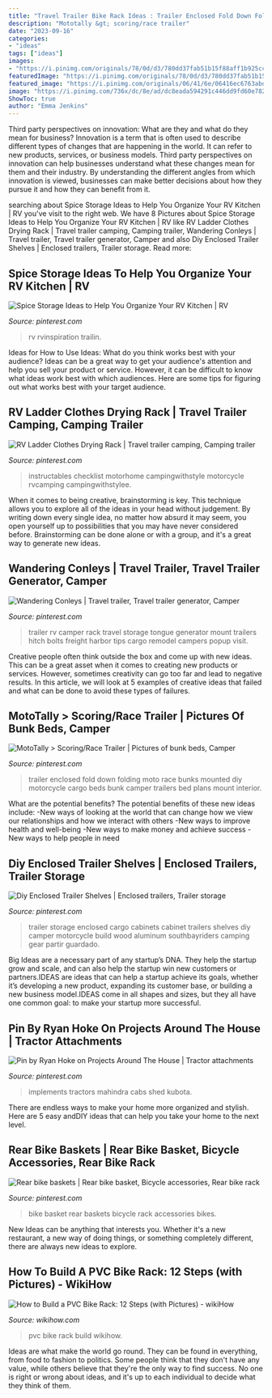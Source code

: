 ```yaml
---
title: "Travel Trailer Bike Rack Ideas : Trailer Enclosed Fold Down Folding Moto Race Bunks Mounted Diy Motorcycle Cargo Beds Bunk Camper Trailers Bed Plans Mount Interior"
description: "Mototally &gt; scoring/race trailer"
date: "2023-09-16"
categories:
- "ideas"
tags: ["ideas"]
images:
- "https://i.pinimg.com/originals/78/0d/d3/780dd37fab51b15f88aff1b925cca227.jpg"
featuredImage: "https://i.pinimg.com/originals/78/0d/d3/780dd37fab51b15f88aff1b925cca227.jpg"
featured_image: "https://i.pinimg.com/originals/06/41/6e/06416ec6763abd750da97f21c2f27e6c.jpg"
image: "https://i.pinimg.com/736x/dc/8e/ad/dc8eada594291c446dd9fd60e782a9cf--camper-storage-trailer-storage.jpg"
ShowToc: true
author: "Emma Jenkins"
---
```



Third party perspectives on innovation: What are they and what do they mean for business?
Innovation is a term that is often used to describe different types of changes that are happening in the world. It can refer to new products, services, or business models. Third party perspectives on innovation can help businesses understand what these changes mean for them and their industry. By understanding the different angles from which innovation is viewed, businesses can make better decisions about how they pursue it and how they can benefit from it.

	

		
searching about Spice Storage Ideas to Help You Organize Your RV Kitchen | RV you've visit to the right web. We have 8 Pictures about Spice Storage Ideas to Help You Organize Your RV Kitchen | RV like RV Ladder Clothes Drying Rack | Travel trailer camping, Camping trailer, Wandering Conleys | Travel trailer, Travel trailer generator, Camper and also Diy Enclosed Trailer Shelves | Enclosed trailers, Trailer storage. Read more:
		
    
## Spice Storage Ideas To Help You Organize Your RV Kitchen | RV

<img loading=lazy src="https://i.pinimg.com/originals/78/0d/d3/780dd37fab51b15f88aff1b925cca227.jpg" onerror="this.onerror=null;this.src='https://tse3.mm.bing.net/th?id=OIP.M4hexVvSKThCbGXZBVb-cgHaJ4&amp;pid=15.1';" alt="Spice Storage Ideas to Help You Organize Your RV Kitchen | RV">

_Source: pinterest.com_

>rv rvinspiration trailin. 

	

Ideas for How to Use Ideas: What do you think works best with your audience?
Ideas can be a great way to get your audience's attention and help you sell your product or service. However, it can be difficult to know what ideas work best with which audiences. Here are some tips for figuring out what works best with your target audience.

    
## RV Ladder Clothes Drying Rack | Travel Trailer Camping, Camping Trailer

<img loading=lazy src="https://i.pinimg.com/originals/06/41/6e/06416ec6763abd750da97f21c2f27e6c.jpg" onerror="this.onerror=null;this.src='https://tse4.mm.bing.net/th?id=OIP.N8d8d6GQvvn0NYjhANk74wAAAA&amp;pid=15.1';" alt="RV Ladder Clothes Drying Rack | Travel trailer camping, Camping trailer">

_Source: pinterest.com_

>instructables checklist motorhome campingwithstyle motorcycle rvcamping campingwithstylee. 

	

When it comes to being creative, brainstorming is key. This technique allows you to explore all of the ideas in your head without judgement. By writing down every single idea, no matter how absurd it may seem, you open yourself up to possibilities that you may have never considered before. Brainstorming can be done alone or with a group, and it's a great way to generate new ideas.

    
## Wandering Conleys | Travel Trailer, Travel Trailer Generator, Camper

<img loading=lazy src="https://i.pinimg.com/736x/14/be/1d/14be1dee809ec5d05c43c2f5c40cf1ee--rv-trailer-trailers.jpg" onerror="this.onerror=null;this.src='https://tse2.mm.bing.net/th?id=OIP.A0sikWMjYkIPurjoiZZEPgHaFj&amp;pid=15.1';" alt="Wandering Conleys | Travel trailer, Travel trailer generator, Camper">

_Source: pinterest.com_

>trailer rv camper rack travel storage tongue generator mount trailers hitch bolts freight harbor tips cargo remodel campers popup visit. 

	

Creative people often think outside the box and come up with new ideas. This can be a great asset when it comes to creating new products or services. However, sometimes creativity can go too far and lead to negative results. In this article, we will look at 5 examples of creative ideas that failed and what can be done to avoid these types of failures.

    
## MotoTally &gt; Scoring/Race Trailer | Pictures Of Bunk Beds, Camper

<img loading=lazy src="https://i.pinimg.com/736x/f3/58/17/f3581754af3193de6a871cf7d3ba5155--ironing-boards-wall-mount.jpg" onerror="this.onerror=null;this.src='https://tse4.mm.bing.net/th?id=OIP.f84E_bi7fDGbSJyqLpSTbAHaFj&amp;pid=15.1';" alt="MotoTally &gt; Scoring/Race Trailer | Pictures of bunk beds, Camper">

_Source: pinterest.com_

>trailer enclosed fold down folding moto race bunks mounted diy motorcycle cargo beds bunk camper trailers bed plans mount interior. 

	

What are the potential benefits?
The potential benefits of these new ideas include: 
-New ways of looking at the world that can change how we view our relationships and how we interact with others 
-New ways to improve health and well-being 
-New ways to make money and achieve success 
-New ways to help people in need

    
## Diy Enclosed Trailer Shelves | Enclosed Trailers, Trailer Storage

<img loading=lazy src="https://i.pinimg.com/736x/dc/8e/ad/dc8eada594291c446dd9fd60e782a9cf--camper-storage-trailer-storage.jpg" onerror="this.onerror=null;this.src='https://tse1.mm.bing.net/th?id=OIP.ddYCNr_ea_TdqaCUguGBIAHaFj&amp;pid=15.1';" alt="Diy Enclosed Trailer Shelves | Enclosed trailers, Trailer storage">

_Source: pinterest.com_

>trailer storage enclosed cargo cabinets cabinet trailers shelves diy camper motorcycle build wood aluminum southbayriders camping gear partir guardado. 

	

Big Ideas are a necessary part of any startup’s DNA. They help the startup grow and scale, and can also help the startup win new customers or partners.IDEAS are ideas that can help a startup achieve its goals, whether it’s developing a new product, expanding its customer base, or building a new business model.IDEAS come in all shapes and sizes, but they all have one common goal: to make your startup more successful.

    
## Pin By Ryan Hoke On Projects Around The House | Tractor Attachments

<img loading=lazy src="https://i.pinimg.com/originals/8b/dd/a2/8bdda283541b60bd4e3d6bf77c9a2c7e.jpg" onerror="this.onerror=null;this.src='https://tse3.mm.bing.net/th?id=OIP.cF7Bxj1yL9R3Uq9ZJFd-wQHaE0&amp;pid=15.1';" alt="Pin by Ryan Hoke on Projects Around The House | Tractor attachments">

_Source: pinterest.com_

>implements tractors mahindra cabs shed kubota. 

	

There are endless ways to make your home more organized and stylish. Here are 5 easy andDIY ideas that can help you take your home to the next level.

    
## Rear Bike Baskets | Rear Bike Basket, Bicycle Accessories, Rear Bike Rack

<img loading=lazy src="https://i.pinimg.com/736x/4a/c2/b1/4ac2b11113285cf409c7339177da341d--bike-baskets-bike-accessories.jpg" onerror="this.onerror=null;this.src='https://tse2.mm.bing.net/th?id=OIP.ELwcnOUlaV37WjhTI_WwVQHaJ3&amp;pid=15.1';" alt="Rear bike baskets | Rear bike basket, Bicycle accessories, Rear bike rack">

_Source: pinterest.com_

>bike basket rear baskets bicycle rack accessories bikes. 

	

New Ideas can be anything that interests you. Whether it's a new restaurant, a new way of doing things, or something completely different, there are always new ideas to explore.

    
## How To Build A PVC Bike Rack: 12 Steps (with Pictures) - WikiHow

<img loading=lazy src="https://www.wikihow.com/images/6/69/Build-a-PVC-Bike-Rack-Step-12.jpg" onerror="this.onerror=null;this.src='https://tse1.mm.bing.net/th?id=OIP.WjGFWtLslbLqUM77VhsxAQHaFj&amp;pid=15.1';" alt="How to Build a PVC Bike Rack: 12 Steps (with Pictures) - wikiHow">

_Source: wikihow.com_

>pvc bike rack build wikihow. 

	

Ideas are what make the world go round. They can be found in everything, from food to fashion to politics. Some people think that they don't have any value, while others believe that they're the only way to find success. No one is right or wrong about ideas, and it's up to each individual to decide what they think of them.

